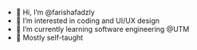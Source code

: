 - 👋 Hi, I’m @farishafadzly
- 👀 I’m interested in coding and UI/UX design
- 🌱 I’m currently learning software engineering @UTM
- 💞️ Mostly self-taught
  

<!---
farishafadzly/farishafadzly is a ✨ special ✨ repository because its `README.md` (this file) appears on your GitHub profile.
You can click the Preview link to take a look at your changes.
--->
